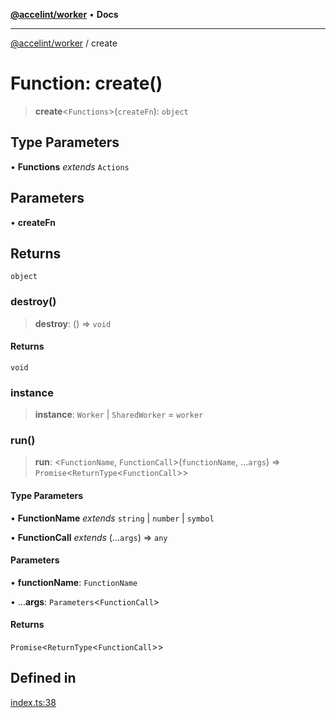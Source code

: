 [**@accelint/worker**](../README.md) • **Docs**

***

[@accelint/worker](../README.md) / create

# Function: create()

> **create**\<`Functions`\>(`createFn`): `object`

## Type Parameters

• **Functions** *extends* `Actions`

## Parameters

• **createFn**

## Returns

`object`

### destroy()

> **destroy**: () => `void`

#### Returns

`void`

### instance

> **instance**: `Worker` \| `SharedWorker` = `worker`

### run()

> **run**: \<`FunctionName`, `FunctionCall`\>(`functionName`, ...`args`) => `Promise`\<`ReturnType`\<`FunctionCall`\>\>

#### Type Parameters

• **FunctionName** *extends* `string` \| `number` \| `symbol`

• **FunctionCall** *extends* (...`args`) => `any`

#### Parameters

• **functionName**: `FunctionName`

• ...**args**: `Parameters`\<`FunctionCall`\>

#### Returns

`Promise`\<`ReturnType`\<`FunctionCall`\>\>

## Defined in

[index.ts:38](https://github.com/gohypergiant/standard-toolkit/blob/7f574e64e57e697a3e2daabb1b78393aca67cb22/packages/web-worker/src/worker/index.ts#L38)
